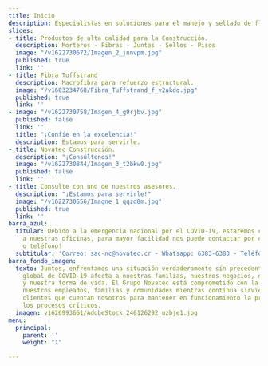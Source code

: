 ```yaml
---
title: Inicio
description: Especialistas en soluciones para el manejo y sellado de fluidos
slides:
- title: Productos de alta calidad para la Construcción.
  description: Morteros - Fibras - Juntas - Sellos - Pisos
  image: "/v1622730672/Imagen_2_jnnvpm.jpg"
  published: true
  link: ''
- title: Fibra Tuffstrand
  description: Macrofibra para refuerzo estructural.
  image: "/v1603234768/Fibra_Tuffstrand_f_v2akdq.jpg"
  published: true
  link: ''
- image: "/v1622730758/Imagen_4_g9rjbv.jpg"
  published: false
  link: ''
  title: "¡Confíe en la excelencia!"
  description: Estamos para servirle.
- title: Novatec Construcción.
  description: "¡Consúltenos!"
  image: "/v1622730844/Imagen_3_t2bkw0.jpg"
  published: false
  link: ''
- title: Consulte con uno de nuestros asesores.
  description: "¡Estamos para servirle!"
  image: "/v1622730556/Imagne_1_qqzd8m.jpg"
  published: true
  link: ''
barra_azul:
  titular: Debido a la emergencia nacional por el COVID-19, estaremos con acceso controlado
    a nuestras oficinas, para mayor facilidad nos puede contactar por correo, Whatsapp
    o teléfono!
  subtitular: 'Correo: sac-nc@novatec.cr - Whatsapp: 6383-6383 - Teléfono: 2239-1111'
barra_fondo_imagen:
  texto: Juntos, enfrentamos una situación verdaderamente sin precedentes. La pandemia
    global de COVID-19 afecta a nuestras familias, nuestros negocios, nuestras comunidades
    y nuestra forma de vida. El Grupo Novatec está comprometido con la seguridad de
    nuestros empleados, familias y comunidades mientras continúa sirviendo a nuestros
    clientes que cuentan nosotros para mantener en funcionamiento la producción y
    los procesos críticos.
  imagen: v1626993661/AdobeStock_246126292_uzbje1.jpg
menu:
  principal:
    parent: ''
    weight: "1"

---
```

